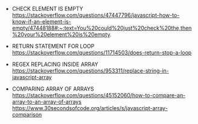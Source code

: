 - CHECK ELEMENT IS EMPTY
  https://stackoverflow.com/questions/47447796/javascript-how-to-know-if-an-element-is-empty/47448188#:~:text=You%20could%20just%20check%20the,then%20your%20element%20is%20empty.

- RETURN STATEMENT FOR LOOP
  https://stackoverflow.com/questions/11714503/does-return-stop-a-loop

- REGEX REPLACING INSIDE ARRAY
  https://stackoverflow.com/questions/953311/replace-string-in-javascript-array

- COMPARING ARRAY OF ARRAYS
  https://stackoverflow.com/questions/45152060/how-to-compare-an-array-to-an-array-of-arrays
  https://www.30secondsofcode.org/articles/s/javascript-array-comparison
